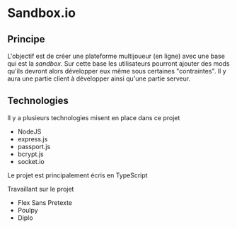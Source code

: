 # Sandbox.io

## Principe

L'objectif est de créer une plateforme multijoueur (en ligne) avec une base qui est la *sandbox*. 
Sur cette base les utilisateurs pourront ajouter des mods qu'ils devront alors développer eux même sous certaines "contraintes". Il y aura une partie client à développer ainsi qu'une partie serveur.

## Technologies 


Il y a plusieurs technologies misent en place dans ce projet 

- NodeJS
- express.js
- passport.js
- bcrypt.js
- socket.io

Le projet est principalement écris en TypeScript

Travaillant sur le projet 

- Flex Sans Pretexte
- Poulpy
- Diplo
